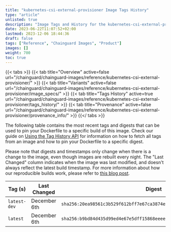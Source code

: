 ```yaml
---
title: "kubernetes-csi-external-provisioner Image Tags History"
type: "article"
unlisted: true
description: "Image Tags and History for the kubernetes-csi-external-provisioner Chainguard Image"
date: 2023-06-22T11:07:52+02:00
lastmod: 2023-12-06 18:44:36
draft: false
tags: ["Reference", "Chainguard Images", "Product"]
images: []
weight: 700
toc: true
---
```


{{< tabs >}}
{{< tab title="Overview" active=false url="/chainguard/chainguard-images/reference/kubernetes-csi-external-provisioner/" >}}
{{< tab title="Variants" active=false url="/chainguard/chainguard-images/reference/kubernetes-csi-external-provisioner/image_specs/" >}}
{{< tab title="Tags History" active=true url="/chainguard/chainguard-images/reference/kubernetes-csi-external-provisioner/tags_history/" >}}
{{< tab title="Provenance" active=false url="/chainguard/chainguard-images/reference/kubernetes-csi-external-provisioner/provenance_info/" >}}
{{</ tabs >}}

The following table contains the most recent tags and digests that can be used to pin your Dockerfile to a specific build of this image. Check our guide on [Using the Tag History API](/chainguard/chainguard-images/using-the-tag-history-api/) for information on how to fetch all tags from an image and how to pin your Dockerfile to a specific digest.

Please note that digests and timestamps only change when there is a change to the image, even though images are rebuilt every night. The "Last Changed" column indicates when the image was last modified, and doesn't always reflect the latest build timestamp. For more information about how our reproducible builds work, please refer to [this blog post](https://www.chainguard.dev/unchained/reproducing-chainguards-reproducible-image-builds).

| Tag (s)       | Last Changed | Digest                                                                    |
|---------------|--------------|---------------------------------------------------------------------------|
|  `latest-dev` | December 6th | `sha256:20ea98561c3b529f612bff7e67ca3874e92003265e421f40f7912fd0dfd57931` |
|  `latest`     | December 6th | `sha256:b9bd84d435d99ed4e67e5dff15868eeee902839d0ae0fd101f6f4f410a3fe1e3` |

